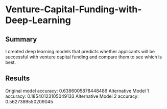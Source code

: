 # Venture-Capital-Funding-with-Deep-Learning
## Summary
I created deep learning models that predicts whether applicants will be successful with venture capital funding and compare them to see which is best.

## Results
Original model accuracy: 0.6386005878448486
Alternative Model 1 accuracy: 0.18540123105049133
Alternative Model 2 accuracy: 0.5627389550209045

